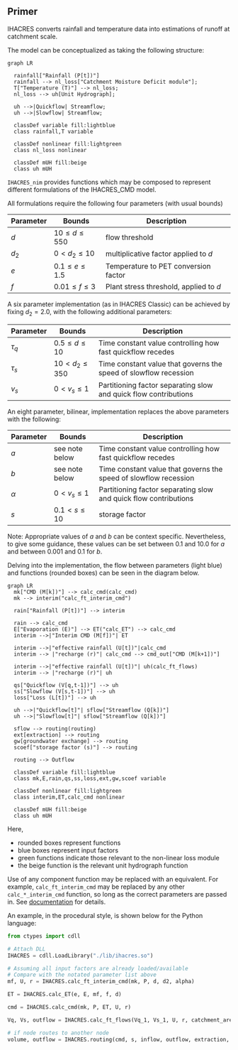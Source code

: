 ## Primer

IHACRES converts rainfall and temperature data into estimations of runoff at catchment scale.

The model can be conceptualized as taking the following structure:

```mermaid
graph LR

  rainfall["Rainfall (P[t])"]
  rainfall --> nl_loss["Catchment Moisture Deficit module"];
  T["Temperature (T)"] --> nl_loss;
  nl_loss --> uh[Unit Hydrograph];

  uh -->|Quickflow| Streamflow;
  uh -->|Slowflow| Streamflow;

  classDef variable fill:lightblue
  class rainfall,T variable

  classDef nonlinear fill:lightgreen
  class nl_loss nonlinear

  classDef mUH fill:beige
  class uh mUH
```

`IHACRES_nim` provides functions which may be composed to represent different formulations of the IHACRES_CMD model.

All formulations require the following four parameters (with usual bounds)

| Parameter 	| Bounds             	| Description                            	|
|-----------	|--------------------	|----------------------------------------	|
| $d$       	| $10 \le d \le 550$ 	| flow threshold                         	|
| $d_2$     	| $0 < d_2 \le 10$    | multiplicative factor applied to $d$   	|
| $e$       	| $0.1 \le e \le 1.5$ | Temperature to PET conversion factor   	|
| $f$       	| $0.01 \le f \le 3$ 	| Plant stress threshold, applied to $d$ 	|


A six parameter implementation (as in IHACRES Classic) can be achieved by fixing $d_2 = 2.0$, with the following additional parameters:

| Parameter | Bounds             	| Description                            	                          |
|-----------|--------------------	|-----------------------------------------------------------------	|
| $\tau_q$  | $0.5 \le d \le 10$ 	| Time constant value controlling how fast quickflow recedes      	|
| $\tau_s$  | $10 < d_2 \le 350$  | Time constant value that governs the speed of slowflow recession 	|
| $v_s$     | $0 < v_s \le 1$     | Partitioning factor separating slow and quick flow contributions 	|

An eight parameter, bilinear, implementation replaces the above parameters with the following:

| Parameter 	| Bounds        | Description                            	                          |
|-----------	|---------------|-----------------------------------------------------------------	|
| $a$      | see note below   | Time constant value controlling how fast quickflow recedes      	|
| $b$      | see note below   | Time constant value that governs the speed of slowflow recession 	|
| $\alpha$ | $0 < v_s \le 1$  | Partitioning factor separating slow and quick flow contributions 	|
| $s$      | $0.1 < s \le 10$ | storage factor |


Note: Appropriate values of $a$ and $b$ can be context specific. Nevertheless, to give some guidance, these values can be set between 0.1 and 10.0 for $a$ and between 0.001 and 0.1 for $b$.

Delving into the implementation, the flow between parameters (light blue) and functions (rounded boxes) can be seen in the diagram below.

```mermaid
graph LR
  mk["CMD (M[k])"] --> calc_cmd(calc_cmd)
  mk --> interim("calc_ft_interim_cmd")

  rain["Rainfall (P[t])"] --> interim
  
  rain --> calc_cmd
  E["Evaporation (E)"] --> ET("calc_ET") --> calc_cmd
  interim -->|"Interim CMD (M[f])"| ET

  interim -->|"effective rainfall (U[t])"|calc_cmd
  interim --> |"recharge (r)"| calc_cmd --> cmd_out["CMD (M[k+1])"]
  
  interim -->|"effective rainfall (U[t])"| uh(calc_ft_flows)
  interim --> |"recharge (r)"| uh

  qs["Quickflow (V[q,t-1])"] --> uh
  ss["Slowflow (V[s,t-1])"] --> uh
  loss["Loss (L[t])"] --> uh

  uh -->|"Quickflow[t]"| sflow["Streamflow (Q[k])"]
  uh -->|"Slowflow[t]"| sflow["Streamflow (Q[k])"]

  sflow --> routing(routing)
  ext[extraction] --> routing
  gw[groundwater exchange] --> routing
  scoef["storage factor (s)"] --> routing

  routing --> Outflow

  classDef variable fill:lightblue
  class mk,E,rain,qs,ss,loss,ext,gw,scoef variable

  classDef nonlinear fill:lightgreen
  class interim,ET,calc_cmd nonlinear

  classDef mUH fill:beige
  class uh mUH
```

Here, 
 - rounded boxes represent functions
 - blue boxes represent input factors
 - green functions indicate those relevant to the non-linear loss module
 - the beige function is the relevant unit hydrograph function

Use of any component function may be replaced with an equivalent. For example, `calc_ft_interim_cmd` may be replaced by any other `calc_*_interim_cmd` function, so long as the correct parameters are passed in. See [documentation](https://connectedsystems.github.io/ihacres_nim/ihacres.html) for details.

An example, in the procedural style, is shown below for the Python language:

```python
from ctypes import cdll

# Attach DLL
IHACRES = cdll.LoadLibrary("./lib/ihacres.so")

# Assuming all input factors are already loaded/available
# Compare with the notated parameter list above
mf, U, r = IHACRES.calc_ft_interim_cmd(mk, P, d, d2, alpha)

ET = IHACRES.calc_ET(e, E, mf, f, d)

cmd = IHACRES.calc_cmd(mk, P, ET, U, r)

Vq, Vs, outflow = IHACRES.calc_ft_flows(Vq_1, Vs_1, U, r, catchment_area, a, b, loss)

# if node routes to another node
volume, outflow = IHACRES.routing(cmd, s, inflow, outflow, extraction, gw_exchange)
```
